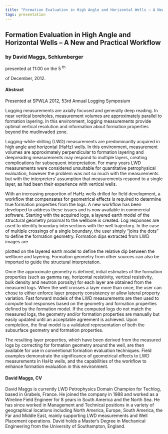 ```yaml
---
title: "Formation Evaluation in High Angle and Horizontal Wells – A New and Practical Workflow (David Maggs, Schlumberger )"
tags: presentation
---
```



		
<h2>
Formation Evaluation in High Angle and Horizontal Wells – A New and Practical Workflow
</h2>

 



		
<h3>
by David Maggs, Schlumberger 
</h3>

 



 
<p>
presented at 11:00 on the 5
<sup>
th
</sup>

 of December, 2012. 
</p>

	

 
<h4>
Abstract
</h4>



		

		
<p>
Presented at SPWLA 2012, 53rd Annual Logging Symposium
</p>

<p>
Logging measurements are axially focused and generally deep reading. In near vertical boreholes, measurement volumes are approximately parallel to formation layering. In this environment, logging measurements provide optimal vertical resolution and information about formation properties beyond the mudinvaded zone.

</p>

<p>


Logging-while-drilling (LWD) measurements are predominantly acquired in high angle and horizontal (HaHz) wells. In this environment, measurement volumes are approximately perpendicular to formation layering and deepreading measurements may respond to multiple layers, creating complications for subsequent interpretation. For many years LWD measurements were considered unsuitable for quantitative petrophysical evaluation, however the problem was not so much with the measurements but with the interpreters’ assumption that measurements respond to a single layer, as had been their experience with vertical wells.

</p>

<p>


With an increasing proportion of HaHz wells drilled for field development, a workflow that compensates for geometrical effects is required to determine true formation properties from the logs. A new workflow has been developed to address these issues and is now available in commercial software. Starting with the acquired logs, a layered earth model of the structural geometry proximal to the wellbore is created. Log responses are used to identify boundary intersections with the well trajectory. In the case of multiple crossings of a single boundary, the user simply “joins the dots” to define the formation geometry. Formation dips extracted from LWD images are

plotted on the layered earth model to define the relative dip between the wellbore and layering. Formation geometry from other sources can also be imported to guide the structural interpretation.

</p>

<p>


Once the approximate geometry is defined, initial estimates of the formation properties (such as gamma ray, horizontal resistivity, vertical resistivity, bulk density and neutron porosity) for each layer are obtained from the measured logs. When the well crosses a layer more than once, the user can chose to either enforce layer property consistency or allow lateral property variation. Fast forward models of the LWD measurements are then used to compute tool responses based on the geometry and formation properties defined by the formation model. If the computed logs do not match the measured logs, the geometry and/or formation properties are manually but easily updated until an acceptable agreement is achieved. Upon completion, the final model is a validated representation of both the subsurface geometry and formation properties.

</p>

<p>


The resulting layer properties, which have been derived from the measured logs by correcting for formation geometry around the well, are then available for use in conventional formation evaluation techniques. Field examples demonstrate the significance of geometrical effects to LWD measurements in HaHz wells, and the capabilities of the workflow to enhance formation evaluation in this environment.

 

</p>





		
<h4>
David Maggs, CV
</h4>





		
<p>
David Maggs is currently LWD Petrophysics Domain Champion for Techlog, based in Grabels, France. He joined the company in 1988 and worked as a Wireline Field Engineer for 8 years in South America and the North Sea. He has since worked in Management and Technical positions in a variety of geographical locations including North America, Europe, South America, the Far and Middle East, mainly supporting LWD measurements and Well Placement operations. David holds a Master’s Degree in Mechanical Engineering from the University of Southampton, England.
</p>





		

